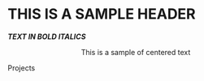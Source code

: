 # THIS IS A SAMPLE HEADER

***TEXT IN BOLD ITALICS***

<div style="text-align: center; margin: 0 auto;">This is a sample of centered text</div>

<RouterLink to="/Projects">Projects</RouterLink>